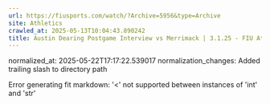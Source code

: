 ```yaml
---
url: https://fiusports.com/watch/?Archive=5956&type=Archive
site: Athletics
crawled_at: 2025-05-13T10:04:43.890242
title: Austin Dearing Postgame Interview vs Merrimack | 3.1.25 - FIU Athletics
---
```

normalized_at: 2025-05-22T17:17:22.539017
normalization_changes: Added trailing slash to directory path

Error generating fit markdown: '<' not supported between instances of 'int' and 'str'